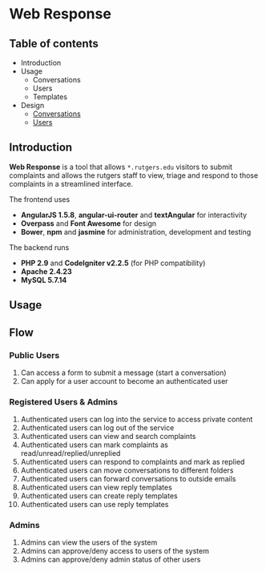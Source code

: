 # Web Response


## Table of contents

- Introduction
- Usage
    - Conversations
    - Users
    - Templates
- Design
    - [Conversations](./conversations.md)
    - [Users](./users.md)

## Introduction

**Web Response** is a tool that allows `*.rutgers.edu` visitors to submit complaints and allows the rutgers staff to view, triage and respond to those complaints in a streamlined interface.

The frontend uses
- **AngularJS 1.5.8**, **angular-ui-router** and **textAngular** for interactivity
- **Overpass** and **Font Awesome** for design
- **Bower**, **npm** and **jasmine** for administration, development and testing

The backend runs
- **PHP 2.9** and **CodeIgniter v2.2.5** (for PHP compatibility)
- **Apache 2.4.23**
- **MySQL 5.7.14**

## Usage

## Flow

### Public Users

1. Can access a form to submit a message (start a conversation)
2. Can apply for a user account to become an authenticated user

### Registered Users & Admins

1. Authenticated users can log into the service to access private content
2. Authenticated users can log out of the service
3. Authenticated users can view and search complaints
4. Authenticated users can mark complaints as read/unread/replied/unreplied
5. Authenticated users can respond to complaints and mark as replied
6. Authenticated users can move conversations to different folders
7. Authenticated users can forward conversations to outside emails
8. Authenticated users can view reply templates
9. Authenticated users can create reply templates
10. Authenticated users can use reply templates

### Admins

1. Admins can view the users of the system
2. Admins can approve/deny access to users of the system
3. Admins can approve/deny admin status of other users
